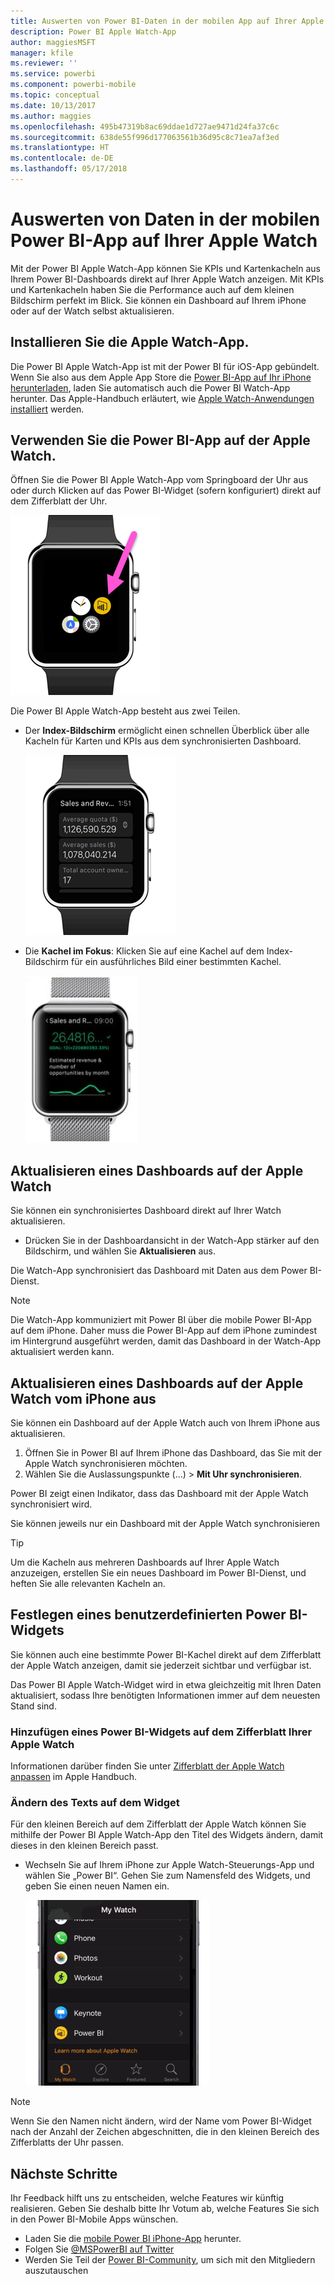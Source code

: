 ```yaml
---
title: Auswerten von Power BI-Daten in der mobilen App auf Ihrer Apple Watch
description: Power BI Apple Watch-App
author: maggiesMSFT
manager: kfile
ms.reviewer: ''
ms.service: powerbi
ms.component: powerbi-mobile
ms.topic: conceptual
ms.date: 10/13/2017
ms.author: maggies
ms.openlocfilehash: 495b47319b8ac69ddae1d727ae9471d24fa37c6c
ms.sourcegitcommit: 638de55f996d177063561b36d95c8c71ea7af3ed
ms.translationtype: HT
ms.contentlocale: de-DE
ms.lasthandoff: 05/17/2018
---
```

# <a name="explore-your-data-in-the-power-bi-mobile-app-on-your-apple-watch"></a>Auswerten von Daten in der mobilen Power BI-App auf Ihrer Apple Watch
Mit der Power BI Apple Watch-App können Sie KPIs und Kartenkacheln aus Ihrem Power BI-Dashboards direkt auf Ihrer Apple Watch anzeigen. Mit KPIs und Kartenkacheln haben Sie die Performance auch auf dem kleinen Bildschirm perfekt im Blick. Sie können ein Dashboard auf Ihrem iPhone oder auf der Watch selbst aktualisieren.

## <a name="install-the-apple-watch-app"></a>Installieren Sie die Apple Watch-App.
Die Power BI Apple Watch-App ist mit der Power BI für iOS-App gebündelt. Wenn Sie also aus dem Apple App Store die [Power BI-App auf Ihr iPhone herunterladen](http://go.microsoft.com/fwlink/?LinkId=522062 "iPhone-App herunterladen"), laden Sie automatisch auch die Power BI Watch-App herunter. Das Apple-Handbuch erläutert, wie [Apple Watch-Anwendungen installiert](https://support.apple.com/en-us/HT204784) werden.

## <a name="use-the-power-bi-app-on-the-apple-watch"></a>Verwenden Sie die Power BI-App auf der Apple Watch.
Öffnen Sie die Power BI Apple Watch-App vom Springboard der Uhr aus oder durch Klicken auf das Power BI-Widget (sofern konfiguriert) direkt auf dem Zifferblatt der Uhr.

![Apple Watch](media/mobile-apple-watch/pbi_aplwatch_complicatn240arrow.png)

Die Power BI Apple Watch-App besteht aus zwei Teilen.

* Der **Index-Bildschirm** ermöglicht einen schnellen Überblick über alle Kacheln für Karten und KPIs aus dem synchronisierten Dashboard.
  
  ![Apple Watch](media/mobile-apple-watch/pbi_aplwatch_indexscreen240.png)
* Die **Kachel im Fokus**: Klicken Sie auf eine Kachel auf dem Index-Bildschirm für ein ausführliches Bild einer bestimmten Kachel.
  
  ![Apple Watch](media/mobile-apple-watch/pbi_aplwatch_kpi.png)

## <a name="refresh-a-dashboard-from-your-apple-watch"></a>Aktualisieren eines Dashboards auf der Apple Watch
Sie können ein synchronisiertes Dashboard direkt auf Ihrer Watch aktualisieren.

* Drücken Sie in der Dashboardansicht in der Watch-App stärker auf den Bildschirm, und wählen Sie **Aktualisieren** aus.

Die Watch-App synchronisiert das Dashboard mit Daten aus dem Power BI-Dienst.

> [!NOTE]
> Die Watch-App kommuniziert mit Power BI über die mobile Power BI-App auf dem iPhone. Daher muss die Power BI-App auf dem iPhone zumindest im Hintergrund ausgeführt werden, damit das Dashboard in der Watch-App aktualisiert werden kann.
> 
> 

## <a name="refresh-a-dashboard-on-your-apple-watch-from-your-iphone"></a>Aktualisieren eines Dashboards auf der Apple Watch vom iPhone aus
Sie können ein Dashboard auf der Apple Watch auch von Ihrem iPhone aus aktualisieren.

1. Öffnen Sie in Power BI auf Ihrem iPhone das Dashboard, das Sie mit der Apple Watch synchronisieren möchten. 
2. Wählen Sie die Auslassungspunkte (...) > **Mit Uhr synchronisieren**.

Power BI zeigt einen Indikator, dass das Dashboard mit der Apple Watch synchronisiert wird.

Sie können jeweils nur ein Dashboard mit der Apple Watch synchronisieren

> [!TIP]
> Um die Kacheln aus mehreren Dashboards auf Ihrer Apple Watch anzuzeigen, erstellen Sie ein neues Dashboard im Power BI-Dienst, und heften Sie alle relevanten Kacheln an.
> 
> 

## <a name="set-a-custom-power-bi-widget"></a>Festlegen eines benutzerdefinierten Power BI-Widgets
Sie können auch eine bestimmte Power BI-Kachel direkt auf dem Zifferblatt der Apple Watch anzeigen, damit sie jederzeit sichtbar und verfügbar ist.

Das Power BI Apple Watch-Widget wird in etwa gleichzeitig mit Ihren Daten aktualisiert, sodass Ihre benötigten Informationen immer auf dem neuesten Stand sind.

### <a name="add-a-power-bi-widget-to-your-watch-face"></a>Hinzufügen eines Power BI-Widgets auf dem Zifferblatt Ihrer Apple Watch
Informationen darüber finden Sie unter [Zifferblatt der Apple Watch anpassen](https://support.apple.com/en-us/HT205536) im Apple Handbuch.

### <a name="change-the-text-on-the-widget"></a>Ändern des Texts auf dem Widget
Für den kleinen Bereich auf dem Zifferblatt der Apple Watch können Sie mithilfe der Power BI Apple Watch-App den Titel des Widgets ändern, damit dieses in den kleinen Bereich passt.

* Wechseln Sie auf Ihrem iPhone zur Apple Watch-Steuerungs-App und wählen Sie „Power BI“. Gehen Sie zum Namensfeld des Widgets, und geben Sie einen neuen Namen ein.
  
  ![Apple Watch](media/mobile-apple-watch/pbi_aplwatch_oniphone.png)

> [!NOTE]
> Wenn Sie den Namen nicht ändern, wird der Name vom Power BI-Widget nach der Anzahl der Zeichen abgeschnitten, die in den kleinen Bereich des Zifferblatts der Uhr passen. 
> 
> 

## <a name="next-steps"></a>Nächste Schritte
Ihr Feedback hilft uns zu entscheiden, welche Features wir künftig realisieren. Geben Sie deshalb bitte Ihr Votum ab, welche Features Sie sich in den Power BI-Mobile Apps wünschen. 

* Laden Sie die [mobile Power BI iPhone-App](http://go.microsoft.com/fwlink/?LinkId=522062) herunter.
* Folgen Sie [@MSPowerBI auf Twitter](https://twitter.com/MSPowerBI)
* Werden Sie Teil der [Power BI-Community](http://community.powerbi.com/), um sich mit den Mitgliedern auszutauschen

